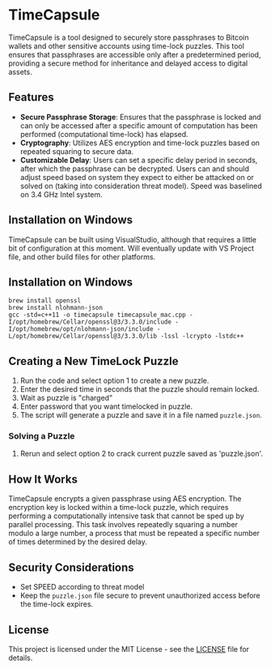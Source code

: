 # TimeCapsule
TimeCapsule is a tool designed to securely store passphrases to Bitcoin wallets and other sensitive accounts using time-lock puzzles. This tool ensures that passphrases are accessible only after a predetermined period, providing a secure method for inheritance and delayed access to digital assets.

## Features

- **Secure Passphrase Storage**: Ensures that the passphrase is locked and can only be accessed after a specific amount of computation has been performed (computational time-lock) has elapsed.
- **Cryptography**: Utilizes AES encryption and time-lock puzzles based on repeated squaring to secure data.
- **Customizable Delay**: Users can set a specific delay period in seconds, after which the passphrase can be decrypted.  Users can and should adjust speed based on system they expect to either be attacked on or solved on (taking into consideration threat model).  Speed was baselined on 3.4 GHz Intel system.

## Installation on Windows

TimeCapsule can be built using VisualStudio, although that requires a little bit of configuration at this moment.  Will eventually update with VS Project file, and other build files for other platforms.

## Installation on Windows

```
brew install openssl
brew install nlohmann-json
gcc -std=c++11 -o timecapsule timecapsule_mac.cpp -I/opt/homebrew/Cellar/openssl@3/3.3.0/include -I/opt/homebrew/opt/nlohmann-json/include -L/opt/homebrew/Cellar/openssl@3/3.3.0/lib -lssl -lcrypto -lstdc++
```


## Creating a New TimeLock Puzzle

1. Run the code and select option 1 to create a new puzzle.
2. Enter the desired time in seconds that the puzzle should remain locked.
3. Wait as puzzle is "charged"
4. Enter password that you want timelocked in puzzle.
5. The script will generate a puzzle and save it in a file named `puzzle.json`.

### Solving a Puzzle

1. Rerun and select option 2 to crack current puzzle saved as 'puzzle.json'.

## How It Works

TimeCapsule encrypts a given passphrase using AES encryption. The encryption key is locked within a time-lock puzzle, which requires performing a computationally intensive task that cannot be sped up by parallel processing. This task involves repeatedly squaring a number modulo a large number, a process that must be repeated a specific number of times determined by the desired delay.

## Security Considerations

- Set SPEED according to threat model
- Keep the `puzzle.json` file secure to prevent unauthorized access before the time-lock expires.

## License

This project is licensed under the MIT License - see the [LICENSE](LICENSE) file for details.
